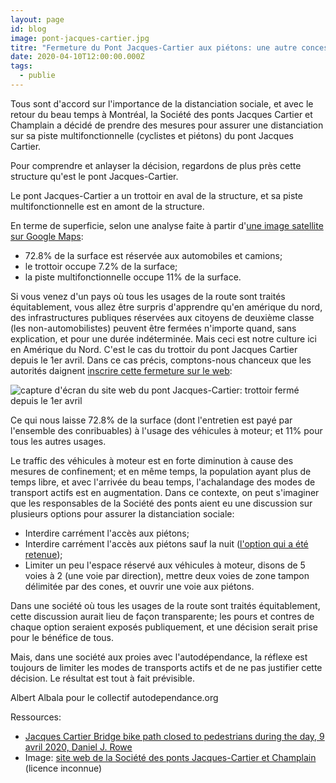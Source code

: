 ```yaml
---
layout: page
id: blog
image: pont-jacques-cartier.jpg
titre: "Fermeture du Pont Jacques-Cartier aux piétons: une autre concession à l'autodépendance"
date: 2020-04-10T12:00:00.000Z
tags:
  - publie
---
```

Tous sont d'accord sur l'importance de la distanciation sociale, et avec le retour du beau temps à Montréal, la Société des ponts Jacques Cartier et Champlain a décidé de prendre des mesures pour assurer une distanciation sur sa piste multifonctionnelle (cyclistes et piétons) du pont Jacques Cartier.

Pour comprendre et anlayser la décision, regardons de plus près cette structure qu'est le pont Jacques-Cartier.

Le pont Jacques-Cartier a un trottoir en aval de la structure, et sa piste multifonctionnelle est en amont de la structure.

En terme de superficie, selon une analyse faite à partir d'[une image satellite sur Google Maps](https://www.google.com/maps/@45.5211452,-73.5380442,72m/data=!3m1!1e3):

* 72.8% de la surface est réservée aux automobiles et camions;
* le trottoir occupe 7.2% de la surface;
* la piste multifonctionnelle occupe 11% de la surface.

Si vous venez d'un pays où tous les usages de la route sont traités équitablement, vous allez être surpris d'apprendre qu'en amérique du nord, des infrastructures publiques réservées aux citoyens de deuxième classe (les non-automobilistes) peuvent être fermées n'importe quand, sans explication, et pour une durée indéterminée. Mais ceci est notre culture ici en Amérique du Nord. C'est le cas du trottoir du pont Jacques Cartier depuis le 1er avril. Dans ce cas précis, comptons-nous chanceux que les autorités daignent [inscrire cette fermeture sur le web](http://jacquescartierchamplain.ca/circulation-travaux/pietons-et-cyclistes/):

<img src="/images/2020-04-10-1.png" alt="capture d'écran du site web du pont Jacques-Cartier: trottoir fermé depuis le 1er avril"/>

Ce qui nous laisse 72.8% de la surface (dont l'entretien est payé par l'ensemble des conribuables) à l'usage des véhicules à moteur; et 11% pour tous les autres usages.

Le traffic des véhicules à moteur est en forte diminution à cause des mesures de confinement; et en même temps, la population ayant plus de temps libre, et avec l'arrivée du beau temps, l'achalandage des modes de transport actifs est en augmentation. Dans ce contexte, on peut s'imaginer que les responsables de la Société des ponts aient eu une discussion sur plusieurs options pour assurer la distanciation sociale:

* Interdire carrément l'accès aux piétons;
* Interdire carrément l'accès aux piétons sauf la nuit ([l'option qui a été retenue](https://jacquescartierchamplain.ca/acces-restreint-aux-pietons-sur-la-piste-multifonctionnelle-du-pont-jacques-cartier-des-le-vendredi-10-avril-a-8-h/));
* Limiter un peu l'espace réservé aux véhicules à moteur, disons de 5 voies à 2 (une voie par direction), mettre deux voies de zone tampon délimitée par des cones, et ouvrir une voie aux piétons.

Dans une société où tous les usages de la route sont traités équitablement, cette discussion aurait lieu de façon transparente; les pours et contres de chaque option seraient exposés publiquement, et une décision serait prise pour le bénéfice de tous.

Mais, dans une société aux proies avec l'autodépendance, la réflexe est toujours de limiter les modes de transports actifs et de ne pas justifier cette décision. Le résultat est tout à fait prévisible.

Albert Albala
pour le collectif autodependance.org

Ressources:

* [Jacques Cartier Bridge bike path closed to pedestrians during the day, 9 avril 2020, Daniel J. Rowe](https://montreal.ctvnews.ca/jacques-cartier-bridge-bike-path-closed-to-pedestrians-during-the-day-1.4891291)
* Image: [site web de la Société des ponts Jacques-Cartier et Champlain](https://jacquescartierchamplain.ca/lillumination-du-pont-jacques-cartier-recompensee-a-south-by-southwest/) (licence inconnue)
